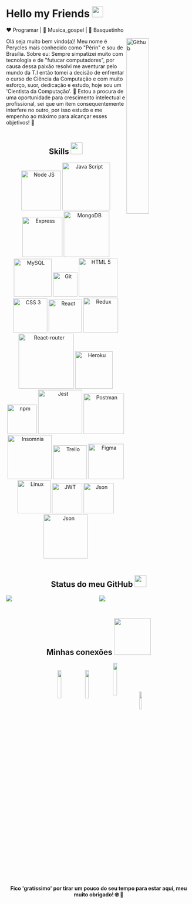 <div>
  
  # Hello my Friends <img width="30px" src="https://raw.githubusercontent.com/MartinHeinz/MartinHeinz/master/wave.gif" />
  
  ❤️ Programar | 🖤 Musica_gospel | 💙 Basquetinho
  
  <img width="35%" align="right" alt="Github" src="https://cdn.dribbble.com/users/720825/screenshots/3253310/slim-jim-_dribbble_-_800x600_.gif" />
  
  <span width="50%" align="left" margin-top="20px">
    Olá seja muito bem vindo(a)!
    Meu nome é Perycles mais conhecido como "Périn" e sou de Brasília.
    Sobre eu:
    Sempre simpatizei muito com tecnologia e de "futucar computadores", por causa dessa paixão resolvi me aventurar pelo mundo da T.I então tomei a decisão           de enfrentar o curso de Ciência da Computação e com muito esforço, suor, dedicação e estudo, hoje sou um 'Cientista da Computação'. 🚀
    Estou a procura de uma oportunidade para crescimento intelectual e profissional, sei que um item consequentemente interfere no outro, por isso estudo e           me empenho ao máximo para alcançar esses objetivos! 🔖
  </span>
</div>
  
</br>

<div align='center'>
  <h2> Skills <img src = "https://media2.giphy.com/media/QssGEmpkyEOhBCb7e1/giphy.gif?cid=ecf05e47a0n3gi1bfqntqmob8g9aid1oyj2wr3ds3mg700bl&rid=giphy.gif" width = 32px> </h2>
<!-- <img src="https://img.shields.io/badge/HTML5-E34F26?style=for-the-badge&logo=html5&logoColor=white">  
<img src="https://img.shields.io/badge/CSS3-1572B6?style=for-the-badge&logo=css3&logoColor=white">  
<img src="https://img.shields.io/badge/JavaScript-F7DF1E?style=for-the-badge&logo=javascript&logoColor=black" target="_blank">
<img src="https://img.shields.io/badge/Jest-C21325?style=for-the-badge&logo=jest&logoColor=white">  
<img src="https://img.shields.io/badge/React-20232A?style=for-the-badge&logo=react&logoColor=61DAFB">  
<img src="https://img.shields.io/badge/React_Router-CA4245?style=for-the-badge&logo=react-router&logoColor=white">  
<img src="https://img.shields.io/badge/Redux-593D88?style=for-the-badge&logo=redux&logoColor=white">  
<img src="https://img.shields.io/badge/MySQL-00000F?style=for-the-badge&logo=mysql&logoColor=white">  
<img src="https://img.shields.io/badge/MongoDB-4EA94B?style=for-the-badge&logo=mongodb&logoColor=white">
<img src="https://img.shields.io/badge/Linux-FCC624?style=for-the-badge&logo=linux&logoColor=black">
<img src="https://img.shields.io/badge/Heroku-430098?style=for-the-badge&logo=heroku&logoColor=white">
<img src="https://img.shields.io/badge/Node.js-339933?style=for-the-badge&logo=nodedotjs&logoColor=white">
<img src="https://img.shields.io/badge/Express.js-000000?style=for-the-badge&logo=express&logoColor=white">
<img src="https://img.shields.io/badge/npm-CB3837?style=for-the-badge&logo=npm&logoColor=white">
<img src="https://img.shields.io/badge/Postman-FF6C37?style=for-the-badge&logo=Postman&logoColor=white">
<img src="https://img.shields.io/badge/Insomnia-5849be?style=for-the-badge&logo=Insomnia&logoColor=white">
<img src="https://img.shields.io/badge/Cypress-17202C?style=for-the-badge&logo=cypress&logoColor=white">
<img src="https://img.shields.io/badge/Mocha-8D6748?style=for-the-badge&logo=Mocha&logoColor=white">
<img src="https://img.shields.io/badge/JWT-000000?style=for-the-badge&logo=JSON%20web%20tokens&logoColor=white">
<img src="https://img.shields.io/badge/json-5E5C5C?style=for-the-badge&logo=json&logoColor=white">
<img src="https://img.shields.io/badge/Bootstrap-563D7C?style=for-the-badge&logo=bootstrap&logoColor=white">
<img src="https://img.shields.io/badge/Trello-0052CC?style=for-the-badge&logo=trello&logoColor=white">
<img src="https://img.shields.io/badge/Figma-F24E1E?style=for-the-badge&logo=figma&logoColor=white">
<img src="https://img.shields.io/badge/eslint-3A33D1?style=for-the-badge&logo=eslint&logoColor=white">
<img src="https://img.shields.io/badge/stylelint-000?style=for-the-badge&logo=stylelint&logoColor=white">
 <img src="https://img.shields.io/badge/NESTJS-black?style=for-the-badge&logo=nestjs&logoColor=red"> -->

<img alt="Node JS" width="108px" src="https://img.shields.io/badge/Node%20Js-black?style=flat&logo=node.js&logoColor=#339933" />
<img alt="Java Script" width="130px" src="https://img.shields.io/badge/JavaScript-black?style=flat&logo=JavaScript&logoColor=#F7DF1E" />
<img alt="Express" width="109px" src="https://img.shields.io/badge/Express-black?style=flat&logo=Express&logoColor=#4EAA2" />
<img alt="MongoDB" width="124px" src="https://img.shields.io/badge/MongoDB-black?style=flat&logo=MongoDB&logoColor=#4EAA2" />
<img alt="MySQL" width="103px" src="https://img.shields.io/badge/MySQL-black?style=flat&logo=MySQL&logoColor=#4EAA2" />
<img alt="Git" width="66px" src="https://img.shields.io/badge/Git-black?style=flat&logo=git&logoColor=#F05032" />
<!-- <img alt="Sequelize" width="124px" src="https://img.shields.io/badge/Sequelize-black?style=flat&logo=sequelize&logoColor=#F05032" /> -->
<img alt="HTML 5" width="105px" src="https://img.shields.io/badge/HTML%205-black?style=flat&logo=html5&logoColor=#E34F26" />
<img alt="CSS 3" width="93px" src="https://img.shields.io/badge/CSS%203-black?style=flat&logo=css3&logoColor=blue" />
<img alt="React" width="90px" src="https://img.shields.io/badge/React-black?style=flat&logo=react&logoColor=#61DAFB" />
<img alt="Redux" width="95px" src="https://img.shields.io/badge/Redux-black?style=flat&logo=redux&logoColor=violet" />
<img alt="React-router" width="150px" src="https://img.shields.io/badge/React_Router-black?style=flat&logo=react-router">  
<img alt="Heroku" width="102px" src="https://img.shields.io/badge/Heroku-black?style=flat&logo=heroku&logoColor=purple" />
<img alt="npm" width="80px" src="https://img.shields.io/badge/npm-black?style=flat&logo=npm&logoColor=white">
<img alt="Jest" width="120px" src="https://img.shields.io/badge/Jest%20Code-black?style=flat&logo=jest&logoColor=red" />
<img alt="Postman" width="110px" src="https://img.shields.io/badge/Postman-black?style=flat&logo=Postman">
<img alt="Insomnia" width="120px" src="https://img.shields.io/badge/Insomnia-black?style=flat&logo=Insomnia&logoColor=violet">
<img alt="Trello" width="92px" src="https://img.shields.io/badge/Trello-black?style=flat&logo=trello&logoColor=blue" />
<img alt="Figma" width="96px" src="https://img.shields.io/badge/Figma-black?style=flat&logo=figma&logoColor=#F24E1E" />
<img alt="Linux" width="90px" src="https://img.shields.io/badge/Linux-black?style=flat&logo=linux&logoColor=#FCC624" />
<img alt="JWT" width="82px" src="https://img.shields.io/badge/JWT-black?style=flat&logo=JSON%20web%20tokens">
<img alt="Json" width="82px" src="https://img.shields.io/badge/json-black?style=flat&logo=json">
<img alt="Json" width="120px" src="https://img.shields.io/badge/NESTJS-black?style=style=flat&logo=nestjs&logoColor=red">
</div>

</br>

<div align='center'>
<h2> Status do meu GitHub <img src='https://media1.giphy.com/media/du3J3cXyzhj75IOgvA/giphy.gif?cid=ecf05e47x2g034i9pzwtzzsd3xgg2w9nr94t4tflbbgo3008&rid=giphy.gif' width='32px'> </h2>

<a href="https://github.com/anuraghazra/github-readme-stats">
<img align="left" src="https://github-readme-stats.vercel.app/api?username=Peryclesreis&count_private=true&show_icons=true&theme=dark" />
</a>
<a href="https://github.com/anuraghazra/convoychat">
<img align="center" src="https://github-readme-stats.vercel.app/api/top-langs/?username=Peryclesreis&show_icons=true&theme=dark" />
</a>
</div>

</br>

<div align='center'>
  
  ## Minhas conexões <img src='https://raw.githubusercontent.com/ShahriarShafin/ShahriarShafin/main/Assets/handshake.gif' width="100px">
  
  <a href = 'https://www.facebook.com/perycles.ali.7'> <img width = '14%' align= 'center' src="https://img.shields.io/badge/facebook-%23333?style=for-the-badge&logo=facebook&logoColor=blue"/></a> 
  <a href = 'https://www.linkedin.com/in/perycles-floriano'> <img width = '14%' align= 'center' src="https://img.shields.io/badge/-LinkedIn-%23333?style=for-the-badge&logo=linkedin&logoColor=blue"/></a> 
  <a href = 'https://www.instagram.com/peryclesreis/'> <img width = '15%' align= 'center' src="https://img.shields.io/badge/-Instagram-%23333?style=for-the-badge&logo=instagram&logoColor=red"/></a>
  <a href = 'mailto:peycles@gmail.com'> <img width = '11%' align= 'center' src="https://img.shields.io/badge/-Gmail-%23333?style=for-the-badge&logo=gmail&logoColor=red"/></a>
</div>

<div align='center'>
  
  #### Fico 'gratíssimo' por tirar um pouco do seu tempo para estar aqui, meu muito obrigado! 🤓 🚀
  
</div>

